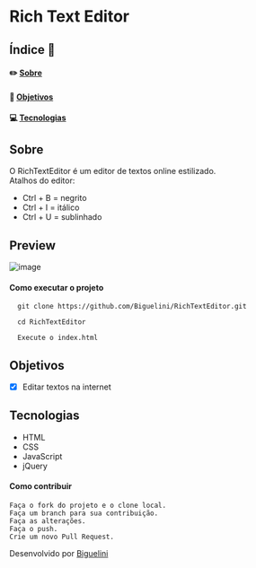 # Rich Text Editor

## Índice :memo:
#### ✏️ [Sobre](https://github.com/Biguelini/RichTextEditor#sobre)
#### 🚀 [Objetivos](https://github.com/Biguelini/RichTextEditor#objetivos)
#### 💻	[Tecnologias](https://github.com/Biguelini/RichTextEditor#tecnologias)
## Sobre
O RichTextEditor é um editor de textos online estilizado.
<br>
Atalhos do editor:
* Ctrl + B = negrito
* Ctrl + I = itálico
* Ctrl + U = sublinhado
## Preview
![image](https://user-images.githubusercontent.com/68917493/106358915-d679a680-62ed-11eb-8b38-9e124f43b1b0.png)

#### Como executar o projeto
```
  git clone https://github.com/Biguelini/RichTextEditor.git
  
  cd RichTextEditor
  
  Execute o index.html
```

## Objetivos
- [X] Editar textos na internet
## Tecnologias
* HTML
* CSS
* JavaScript
* jQuery
#### Como contribuir 
```
Faça o fork do projeto e o clone local.
Faça um branch para sua contribuição.
Faça as alterações.
Faça o push.
Crie um novo Pull Request.
```
Desenvolvido por [Biguelini](https://github.com/Biguelini)
